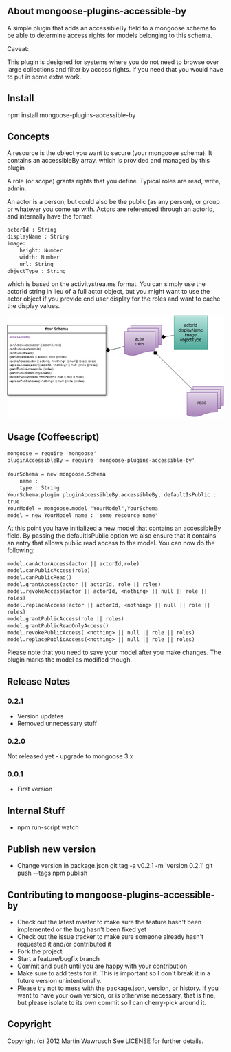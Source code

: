 ## About mongoose-plugins-accessible-by


A simple plugin that adds an accessibleBy field to a mongoose schema to be
able to determine access rights for models belonging to this schema.

Caveat:

This plugin is designed for systems where you do not need to browse over large
collections and filter by access rights. If you need that you would have to put
in some extra work.

## Install

npm install mongoose-plugins-accessible-by

## Concepts
A resource is the object you want to secure (your mongoose schema). It contains an accessibleBy array, which is provided and managed by this plugin

A role (or scope) grants rights that you define. Typical roles are read, write, admin.

An actor is a person, but could also be the public (as any person), or group or whatever you come up with. Actors are referenced through an actorId, and internally have the format

	actorId : String
	displayName : String
	image:
		height: Number
		width: Number
		url: String
	objectType : String 

which is based on the activitystrea.ms format. You can simply use the actorId string in lieu of a full actor object, but you might want to use the actor object if you provide end user display for the roles and want to cache the display values.

![Diagram Overview](http://github.com/codedoctor/mongoose-plugins-accessible-by/raw/master/assets/mongoose-plugin-accessible-by.png)



## Usage (Coffeescript)
  
	mongoose = require 'mongoose'
	pluginAccessibleBy = require 'mongoose-plugins-accessible-by'

	YourSchema = new mongoose.Schema
		name : 
		type : String
	YourSchema.plugin pluginAccessibleBy.accessibleBy, defaultIsPublic : true
	YourModel = mongoose.model "YourModel",YourSchema
	model = new YourModel name : 'some resource name'
  
At this point you have initialized a new model that contains an accessibleBy field. 
By passing the defaultIsPublic option we also ensure that it contains an entry that allows public read access to the model.
You can now do the following:

	model.canActorAccess(actor || actorId,role)
	model.canPublicAccess(role)
	model.canPublicRead()
	model.grantAccess(actor || actorId, role || roles)
	model.revokeAccess(actor || actorId, <nothing> || null || role || roles)
	model.replaceAccess(actor || actorId, <nothing> || null || role || roles)
	model.grantPublicAccess(role || roles)
	model.grantPublicReadOnlyAccess()
	model.revokePublicAccess( <nothing> || null || role || roles)
	model.replacePublicAccess(<nothing> || null || role || roles)
  
Please note that you need to save your model after you make changes. The plugin marks the model as modified though.

## Release Notes

### 0.2.1
* Version updates
* Removed unnecessary stuff

### 0.2.0

Not released yet - upgrade to mongoose 3.x

### 0.0.1

* First version

## Internal Stuff

* npm run-script watch

## Publish new version

* Change version in package.json
git tag -a v0.2.1 -m 'version 0.2.1'
git push --tags
npm publish

## Contributing to mongoose-plugins-accessible-by
 
* Check out the latest master to make sure the feature hasn't been implemented or the bug hasn't been fixed yet
* Check out the issue tracker to make sure someone already hasn't requested it and/or contributed it
* Fork the project
* Start a feature/bugfix branch
* Commit and push until you are happy with your contribution
* Make sure to add tests for it. This is important so I don't break it in a future version unintentionally.
* Please try not to mess with the package.json, version, or history. If you want to have your own version, or is otherwise necessary, that is fine, but please isolate to its own commit so I can cherry-pick around it.

## Copyright

Copyright (c) 2012 Martin Wawrusch See LICENSE for
further details.


